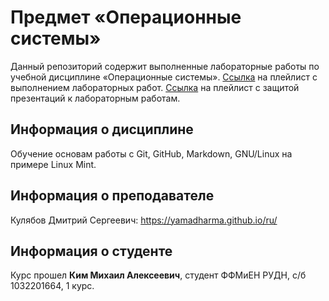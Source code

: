 # Предмет «Операционные системы»
Данный репозиторий содержит выполненные лабораторные работы по учебной дисциплине «Операционные системы». 
[Ссылка](https://youtube.com/playlist?list=PLabeQW9pMjn0BqjptbJhA9OKzUz_uTDig) на плейлист с выполнением лабораторных работ. 
[Ссылка](https://youtube.com/playlist?list=PLabeQW9pMjn1LPr7I-na60nfYm35xd2az) на плейлист с защитой презентаций к лабораторным работам.

## Информация о дисциплине
Обучение основам работы с Git, GitHub, Markdown, GNU/Linux на примере Linux Mint.

## Информация о преподавателе
Кулябов Дмитрий Сергеевич: https://yamadharma.github.io/ru/

## Информация о студенте
Курс прошел <b>Ким Михаил Алексеевич</b>, студент ФФМиЕН РУДН, с/б 1032201664, 1 курс.
